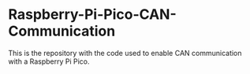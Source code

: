 # Raspberry-Pi-Pico-CAN-Communication

This is the repository with the code used to enable CAN communication with a Raspberry Pi Pico.
